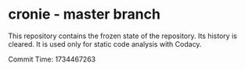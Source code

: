 # cronie - master branch

This repository contains the frozen state of the repository.
Its history is cleared. It is used only for static code
analysis with Codacy.

Commit Time: 1734467263